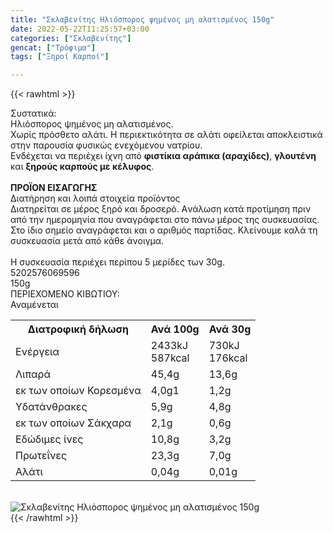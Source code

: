 ```yaml
---
title: "Σκλαβενίτης Ηλιόσπορος ψημένος μη αλατισμένος 150g"
date: 2022-05-22T11:25:57+03:00
categories: ["Σκλαβενίτης"]
gencat: ["Τρόφιμα"]
tags: ["Ξηροί Καρποί"]

---
```

{{< rawhtml >}}

<div class="sload514"><div class="product"><div id="sistatika">Συστατικά:</div><div class="alltext">Ηλιόσπορος ψημένος μη αλατισμένος.<br>Χωρίς πρόσθετο αλάτι. Η περιεκτικότητα σε αλάτι οφείλεται αποκλειστικά στην παρουσία φυσικώς ενεχόμενου νατρίου.<br>Ενδέχεται να περιέχει ίχνη από <b>φιστίκια αράπικα (αραχίδες)</b>, <b>γλουτένη</b> και <b>ξηρούς καρπούς με κέλυφος</b>.<br><br><b>ΠΡΟΪΟΝ ΕΙΣΑΓΩΓΗΣ</b></div><div id="loipa">Διατήρηση και λοιπά στοιχεία προϊόντος</div><div class="alltext">Διατηρείται σε μέρος ξηρό και δροσερό. Aνάλωση κατά προτίμηση πριν από την ημερομηνία που αναγράφεται στο πάνω μέρος της συσκευασίας. Στο ίδιο σημείο αναγράφεται και ο αριθμός παρτίδας. Κλείνουμε καλά τη συσκευασία μετά από κάθε άνοιγμα.<br><br>Η συσκευασία περιέχει περίπου 5 μερίδες των 30g.</div><div id="barcode"><div id="barimage1"></div><span id="bartext">5202576069596</span></div><div id="varos"><div id="varosimage1"></div><span id="varostext">150g</span></div><div id="kivotio">ΠΕΡΙΕΧΟΜΕΝΟ ΚΙΒΩΤΙΟΥ:<br>Αναμένεται</div><div class="tabout"><table id="diatable"><tbody><tr><th>Διατροφική δήλωση</th><th>Ανά 100g</th><th>Ανά 30g</th></tr><tr><td class="texr2">Ενέργεια</td><td class="texr">2433kJ<br>587kcal</td><td class="texr">730kJ<br>176kcal</td></tr><tr><td class="texr2">Λιπαρά</td><td class="texr">45,4g</td><td class="texr">13,6g</td></tr><tr><td class="gray">εκ των οποίων Κορεσµένα</td><td class="gray2">4,0g1</td><td class="gray2">1,2g</td></tr><tr><td class="texr2">Yδατάνθρακες</td><td class="texr">5,9g</td><td class="texr">4,8g</td></tr><tr><td class="gray">εκ των οποίων Σάκχαρα</td><td class="gray2">2,1g</td><td class="gray2">0,6g</td></tr><tr><td class="texr2">Eδώδιμες ίνες</td><td class="texr">10,8g</td><td class="texr">3,2g</td></tr><tr><td class="texr2">Πρωτεΐνες</td><td class="texr">23,3g</td><td class="texr">7,0g</td></tr><tr><td class="texr2">Αλάτι</td><td class="texr">0,04g</td><td class="texr">0,01g</td></tr></tbody></table></div><br><div class="pimg"><img alt="Σκλαβενίτης Ηλιόσπορος ψημένος μη αλατισμένος 150g" title="Σκλαβενίτης Ηλιόσπορος ψημένος μη αλατισμένος 150g" src="/media/images/sklavenitis-hliosporos-pshmenos-mh-alatismenos-150g.jpg"></div></div></div>
{{< /rawhtml >}}


